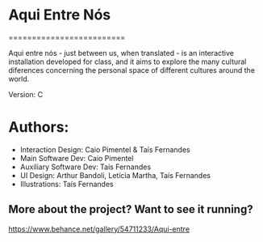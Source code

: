 # Aqui Entre Nós
=========================

Aqui entre nós - just between us, when translated - is an interactive installation developed for class, and it aims to explore the many cultural diferences concerning the personal space of different cultures around the world.

Version: C

# Authors:
- Interaction Design: Caio Pimentel & Taís Fernandes
- Main Software Dev: Caio Pimentel
- Auxiliary Software Dev: Taís Fernandes
- UI Design: Arthur Bandoli, Letícia Martha, Taís Fernandes
- Illustrations: Taís Fernandes

More about the project? Want to see it running?
-----------
https://www.behance.net/gallery/54711233/Aqui-entre
